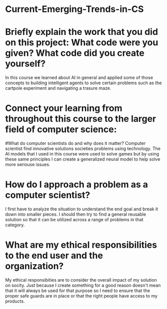 # Current-Emerging-Trends-in-CS
# Briefly explain the work that you did on this project: What code were you given? What code did you create yourself?
In this course we learned about AI in general and applied some of those concepts to building intelligent agents to solve certain problems such as the cartpole experiment and navigating a trasure maze.

# Connect your learning from throughout this course to the larger field of computer science:
#What do computer scientists do and why does it matter?
Computer scientist find innovative solutions societies problems using technology. The AI models that I used in this course were used to solve games but by using these same principles I can create a generalized neural model to help solve more seriouse issues.

# How do I approach a problem as a computer scientist?
I first have to analyze the situation to understand the end goal and break it down into smaller pieces. I should then try to find a general reusable solution so that it can be utilized across a range of problems in that category. 

# What are my ethical responsibilities to the end user and the organization?
My ethical responsibities are to consider the overall impact of my solution on socity. Just because I create something for a good reason doesn't mean that it will always be used for that purpose so I need to ensure that the proper safe guards are in place or that the right people have access to my products.
